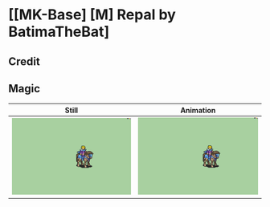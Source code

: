 # [\[MK-Base\] \[M\] Repal by BatimaTheBat]

## Credit


	
## Magic

| Still | Animation |
| :---: | :-------: |
| ![Magic still](./Magic_000.png) | ![Magic animation](./Magic.gif) |
